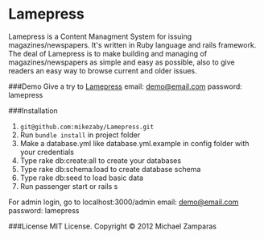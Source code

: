 Lamepress
=========

Lamepress is a Content Managment System for issuing magazines/newspapers. It's written in Ruby language and rails framework. The deal of Lamepress is to make building and managing of magazines/newspapers as simple and easy as possible, also to give readers an easy way to browse current and older issues.

###Demo
Give a try to [Lamepress](http://press.lamezor.gr/admin)
email: demo@email.com
password: lamepress

###Installation
1. `git@github.com:mikezaby/Lamepress.git`
2. Run `bundle install` in project folder
3. Make a database.yml like database.yml.example in config folder with your credentials
4. Type rake db:create:all to create your databases
5. Type rake db:schema:load to create database schema
6. Type rake db:seed to load basic data
7. Run passenger start or rails s

For admin login, go to localhost:3000/admin
email: demo@email.com
password: lamepress

###License
MIT License. Copyright &copy; 2012 Michael Zamparas